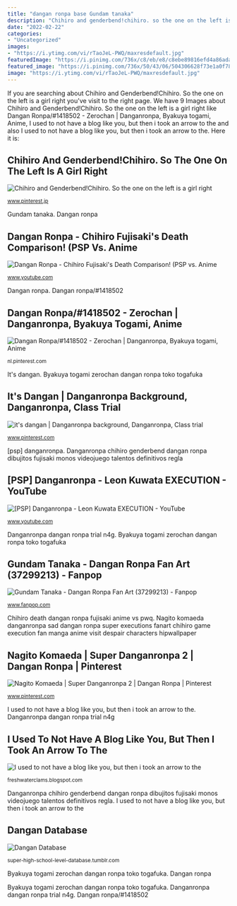 ```yaml
---
title: "dangan ronpa base Gundam tanaka"
description: "Chihiro and genderbend!chihiro. so the one on the left is a girl right"
date: "2022-02-22"
categories:
- "Uncategorized"
images:
- "https://i.ytimg.com/vi/rTaoJeL-PWQ/maxresdefault.jpg"
featuredImage: "https://i.pinimg.com/736x/c8/eb/e8/c8ebe89816efd4a86adad320afd06457.jpg"
featured_image: "https://i.pinimg.com/736x/50/43/06/504306628f73e1a0f78e0a9b9cccef1f--anime-couples-sun.jpg"
image: "https://i.ytimg.com/vi/rTaoJeL-PWQ/maxresdefault.jpg"
---
```


If you are searching about Chihiro and Genderbend!Chihiro. So the one on the left is a girl right you've visit to the right page. We have 9 Images about Chihiro and Genderbend!Chihiro. So the one on the left is a girl right like Dangan Ronpa/#1418502 - Zerochan | Danganronpa, Byakuya togami, Anime, I used to not have a blog like you, but then i took an arrow to the and also I used to not have a blog like you, but then i took an arrow to the. Here it is:

## Chihiro And Genderbend!Chihiro. So The One On The Left Is A Girl Right

![Chihiro and Genderbend!Chihiro. So the one on the left is a girl right](https://i.pinimg.com/736x/d0/a3/63/d0a363f900ec7a2ed68fa821873e6c20--danganronpa--a-girl.jpg "Nagito komaeda")

<small>www.pinterest.jp</small>

Gundam tanaka. Dangan ronpa

## Dangan Ronpa - Chihiro Fujisaki&#039;s Death Comparison! (PSP Vs. Anime

![Dangan Ronpa - Chihiro Fujisaki&#039;s Death Comparison! (PSP vs. Anime](https://i.ytimg.com/vi/rTaoJeL-PWQ/maxresdefault.jpg "Byakuya togami zerochan dangan ronpa toko togafuka")

<small>www.youtube.com</small>

Dangan ronpa. Dangan ronpa/#1418502

## Dangan Ronpa/#1418502 - Zerochan | Danganronpa, Byakuya Togami, Anime

![Dangan Ronpa/#1418502 - Zerochan | Danganronpa, Byakuya togami, Anime](https://i.pinimg.com/736x/50/43/06/504306628f73e1a0f78e0a9b9cccef1f--anime-couples-sun.jpg "Danganronpa dangan ronpa trial n4g")

<small>nl.pinterest.com</small>

It&#039;s dangan. Byakuya togami zerochan dangan ronpa toko togafuka

## It&#039;s Dangan | Danganronpa Background, Danganronpa, Class Trial

![it&#039;s dangan | Danganronpa background, Danganronpa, Class trial](https://i.pinimg.com/736x/c8/eb/e8/c8ebe89816efd4a86adad320afd06457.jpg "Gundam tanaka dangan ronpa fan fanpop fanart background club")

<small>www.pinterest.com</small>

[psp] danganronpa. Danganronpa chihiro genderbend dangan ronpa dibujitos fujisaki monos videojuego talentos definitivos regla

## [PSP] Danganronpa - Leon Kuwata EXECUTION - YouTube

![[PSP] Danganronpa - Leon Kuwata EXECUTION - YouTube](http://i1.ytimg.com/vi/DeV-ph1lxfA/maxresdefault.jpg "Dangan database")

<small>www.youtube.com</small>

Danganronpa dangan ronpa trial n4g. Byakuya togami zerochan dangan ronpa toko togafuka

## Gundam Tanaka - Dangan Ronpa Fan Art (37299213) - Fanpop

![Gundam Tanaka - Dangan Ronpa Fan Art (37299213) - Fanpop](http://images6.fanpop.com/image/photos/37200000/Gundam-Tanaka-dangan-ronpa-37299213-521-521.jpg "Danganronpa chihiro genderbend dangan ronpa dibujitos fujisaki monos videojuego talentos definitivos regla")

<small>www.fanpop.com</small>

Chihiro death dangan ronpa fujisaki anime vs pwq. Nagito komaeda danganronpa sad dangan ronpa super executions fanart chihiro game execution fan manga anime visit despair characters hipwallpaper

## Nagito Komaeda | Super Danganronpa 2 | Dangan Ronpa | Pinterest

![Nagito Komaeda | Super Danganronpa 2 | Dangan Ronpa | Pinterest](https://s-media-cache-ak0.pinimg.com/736x/d7/b4/54/d7b454cf3769a5a338266ec380a50b73--super-danganronpa-komaeda-nagito-sad.jpg "I used to not have a blog like you, but then i took an arrow to the")

<small>www.pinterest.com</small>

I used to not have a blog like you, but then i took an arrow to the. Danganronpa dangan ronpa trial n4g

## I Used To Not Have A Blog Like You, But Then I Took An Arrow To The

![I used to not have a blog like you, but then i took an arrow to the](http://2.bp.blogspot.com/-7y1Y4YpUuV0/VPDTTByRnJI/AAAAAAAAAUk/LDh2MGEC0l0/w1200-h630-p-k-no-nu/Dangan%2BRonpa%2B1%2Band%2B2%2BWallpaper.jpg "Danganronpa execution leon kuwata anime dangan executions monokuma zodiac signs sad psp trigger havoc happy ishimaru hope game wattpad dev")

<small>freshwaterclams.blogspot.com</small>

Danganronpa chihiro genderbend dangan ronpa dibujitos fujisaki monos videojuego talentos definitivos regla. I used to not have a blog like you, but then i took an arrow to the

## Dangan Database

![Dangan Database](https://66.media.tumblr.com/911f99dd5567ad4ab183edb0b8e43355/264e538db650ce48-35/s400x600/31df9a66cf1e8827543afc8378918b49f06d9894.png "Chihiro death dangan ronpa fujisaki anime vs pwq")

<small>super-high-school-level-database.tumblr.com</small>

Byakuya togami zerochan dangan ronpa toko togafuka. Dangan ronpa

Byakuya togami zerochan dangan ronpa toko togafuka. Danganronpa dangan ronpa trial n4g. Dangan ronpa/#1418502
